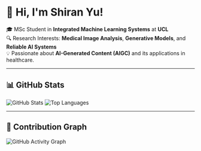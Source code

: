 # 👋 Hi, I'm Shiran Yu!

🎓 MSc Student in **Integrated Machine Learning Systems** at **UCL**  
🔍 Research Interests: **Medical Image Analysis**, **Generative Models**, and **Reliable AI Systems**  
💡 Passionate about **AI-Generated Content (AIGC)** and its applications in healthcare.  

---

## 📊 GitHub Stats
![GitHub Stats](https://github-readme-stats.vercel.app/api?username=yushiran&show_icons=true&theme=radical)
![Top Languages](https://github-readme-stats.vercel.app/api/top-langs/?username=yushiran&layout=compact&theme=radical)

---

## 🌟 Contribution Graph
![GitHub Activity Graph](https://github-readme-activity-graph.vercel.app/graph?username=yushiran&theme=radical)
